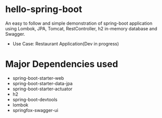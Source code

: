 # hello-spring-boot
An easy to follow and simple demonstration of spring-boot application using Lombok, JPA, Tomcat, RestController, h2 in-memory database and Swagger.
- Use Case: Restaurant Application(Dev in progress)
# Major Dependencies used
- spring-boot-starter-web
- spring-boot-starter-data-jpa
- spring-boot-starter-actuator
- h2
- spring-boot-devtools
- lombok
- springfox-swagger-ui
